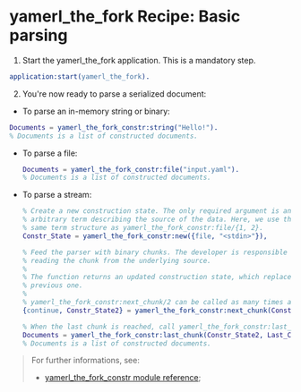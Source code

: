 # yamerl_the_fork Recipe: Basic parsing

1. Start the yamerl_the_fork application. This is a mandatory step.

  ```erlang
  application:start(yamerl_the_fork).
  ```

2. You're now ready to parse a serialized document:

  * To parse an in-memory string or binary:

   ```erlang
   Documents = yamerl_the_fork_constr:string("Hello!").
   % Documents is a list of constructed documents.
   ```

  * To parse a file:

    ```erlang
    Documents = yamerl_the_fork_constr:file("input.yaml").
    % Documents is a list of constructed documents.
    ```

  * To parse a stream:

    ```erlang
    % Create a new construction state. The only required argument is an
    % arbitrary term describing the source of the data. Here, we use the
    % same term structure as yamerl_the_fork_constr:file/{1, 2}.
    Constr_State = yamerl_the_fork_constr:new({file, "<stdin>"}),

    % Feed the parser with binary chunks. The developer is responsible for
    % reading the chunk from the underlying source.
    %
    % The function returns an updated construction state, which replace the
    % previous one.
    %
    % yamerl_the_fork_constr:next_chunk/2 can be called as many times as possible.
    {continue, Constr_State2} = yamerl_the_fork_constr:next_chunk(Constr_State, Chunk),

    % When the last chunk is reached, call yamerl_the_fork_constr:last_chunk/2.
    Documents = yamerl_the_fork_constr:last_chunk(Constr_State2, Last_Chunk).
    % Documents is a list of constructed documents.
    ```

> For further informations, see:
> * [yamerl_the_fork\_constr module reference](../reference-manual/module-yamerl_the_fork_constr.md);
